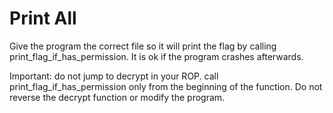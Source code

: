 # Print All

Give the program the correct file so it will print the flag by calling print_flag_if_has_permission. It is ok if the program crashes afterwards.

Important: do not jump to decrypt in your ROP. call print_flag_if_has_permission only from the beginning of the function. Do not reverse the decrypt function or modify the program.